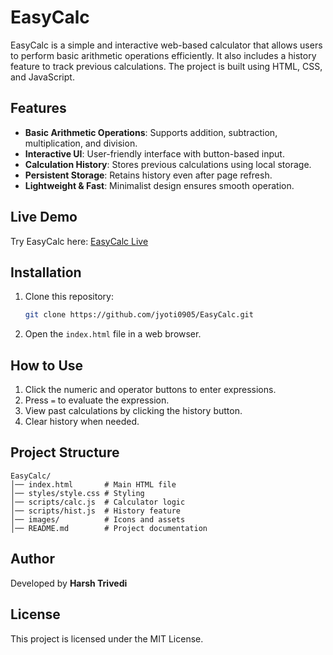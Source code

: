 # EasyCalc

EasyCalc is a simple and interactive web-based calculator that allows users to perform basic arithmetic operations efficiently. It also includes a history feature to track previous calculations. The project is built using HTML, CSS, and JavaScript.

## Features

- **Basic Arithmetic Operations**: Supports addition, subtraction, multiplication, and division.
- **Interactive UI**: User-friendly interface with button-based input.
- **Calculation History**: Stores previous calculations using local storage.
- **Persistent Storage**: Retains history even after page refresh.
- **Lightweight & Fast**: Minimalist design ensures smooth operation.

## Live Demo

Try EasyCalc here: [EasyCalc Live](https://jyoti0905.github.io/EasyCalc/)

## Installation

1. Clone this repository:
   ```sh
   git clone https://github.com/jyoti0905/EasyCalc.git
   ```
2. Open the `index.html` file in a web browser.

## How to Use

1. Click the numeric and operator buttons to enter expressions.
2. Press `=` to evaluate the expression.
3. View past calculations by clicking the history button.
4. Clear history when needed.

## Project Structure

```
EasyCalc/
│── index.html       # Main HTML file
│── styles/style.css # Styling
│── scripts/calc.js  # Calculator logic
│── scripts/hist.js  # History feature
│── images/          # Icons and assets
│── README.md        # Project documentation
```

## Author

Developed by **Harsh Trivedi**

## License

This project is licensed under the MIT License.



